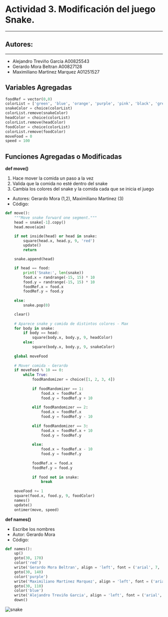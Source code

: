 # Actividad 3. Modificación del juego Snake.
___
## Autores:
___
- Alejandro Treviño García A00825543
- Gerardo Mora Beltran A00827128
- Maximiliano Martinez Marquez A01251527

## Variables Agregadas
```python
foodRef = vector(0,0)
colorList = ['green', 'blue', 'orange', 'purple', 'pink', 'black', 'grey', 'yellow', 'lime', 'teal']
snakeColor = choice(colorList)
colorList.remove(snakeColor)
headColor = choice(colorList)
colorList.remove(headColor)
foodColor = choice(colorList)
colorList.remove(foodColor)
moveFood = 0
speed = 100
```
## Funciones Agregadas o Modificadas
**def move()**
1. Hace mover la comida un paso a la vez
2. Valida que la comida no esté dentro del snake
3. Cambia los colores del snake y la comida cada que se inicia el juego 
- Autores: Gerardo Mora (1,2), Maximiliano Martinez (3)
- Código:
```python
def move():
    """Move snake forward one segment."""
    head = snake[-1].copy()
    head.move(aim)

    if not inside(head) or head in snake:
        square(head.x, head.y, 9, 'red')
        update()
        return

    snake.append(head)

    if head == food:
        print('Snake:', len(snake))
        food.x = randrange(-15, 15) * 10
        food.y = randrange(-15, 15) * 10
        foodRef.x = food.x
        foodRef.y = food.y
        
    else:
        snake.pop(0)

    clear()
    
    # Aparece snake y comida de distintos colores - Max
    for body in snake:
        if body == head:
            square(body.x, body.y, 9, headColor)
        else:
            square(body.x, body.y, 9, snakeColor)
    
    global moveFood
    
    # Mover comida - Gerardo
    if moveFood % 10 == 0:
        while True:
            foodRandomizer = choice([1, 2, 3, 4])
            
            if foodRandomizer == 1:
                food.x = foodRef.x
                food.y = foodRef.y + 10
                
            elif foodRandomizer == 2:
                food.x = foodRef.x
                food.y = foodRef.y - 10
                
            elif foodRandomizer == 3:
                food.x = foodRef.x + 10
                food.y = foodRef.y
                
            else:
                food.x = foodRef.x - 10
                food.y = foodRef.y
            
            foodRef.x = food.x
            foodRef.y = food.y
            
            if food not in snake:
                break
    
    moveFood += 1
    square(food.x, food.y, 9, foodColor)
    names()
    update()
    ontimer(move, speed)
```
**def names()**
- Escribe los nombres
- Autor: Gerardo Mora
- Código:
```python
def names():
    up()
    goto(30, 170)
    color('red')
    write('Gerardo Mora Beltran', align = 'left', font = ('arial', 7, 'normal'))
    goto(30, 140)
    color('purple')
    write('Maximiliano Martinez Marquez', align = 'left', font = ('arial', 7, 'normal'))
    goto(30, 110)
    color('blue')
    write('Alejandro Treviño Garcia', align = 'left', font = ('arial', 7, 'normal'))
    down()
```
![snake](https://i.makeagif.com/media/5-11-2022/U2dOw4.gif)

